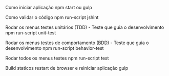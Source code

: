 Como iniciar aplicação
npm start ou gulp

Como validar o código
npm run-script jshint

Rodar os menus testes unitários (TDD) - Teste que guia o desenvolvimento
npm run-script unit-test

Rodar os menus testes de comportamento (BDD) - Teste que guia o desenvolvimento
npm run-script behavior-test

Rodar todos os menus testes
npm run-script test

Build staticos restart de browser e reiniciar aplicação
gulp 